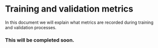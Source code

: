 # Training and validation metrics
In this document we will explain what metrics are recorded during training and validation processes.
 
### This will be completed soon.
 
